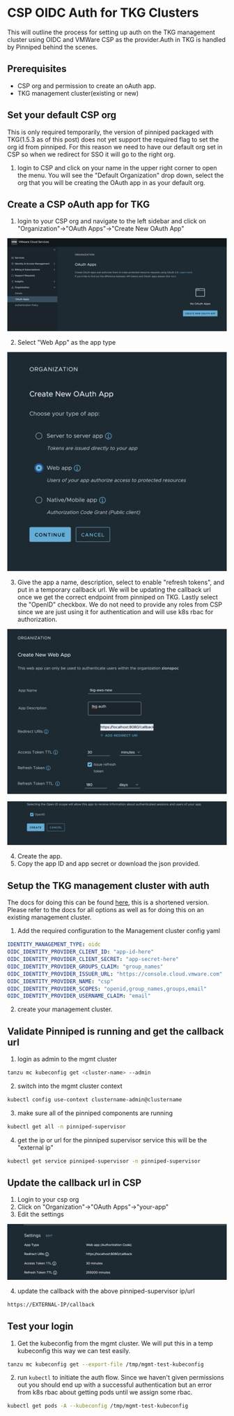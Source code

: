 # CSP OIDC Auth for TKG Clusters

This will outline the process for setting up auth on the TKG management cluster using OIDC and VMWare CSP as the provider.Auth in TKG is handled by Pinniped behind the scenes.

## Prerequisites

* CSP org and permission to create an oAuth app.
* TKG management cluster(existing or new) 


## Set your default CSP org

This is only required temporarily, the version of pinniped packaged with TKG(1.5.3 as of this post) does not yet support the required flag to set the org id from pinniped. For this reason we need to have our default org set in CSP so when we redirect for SSO it will go to the right org.

1. login to CSP and click on your name in the upper right corner to open the menu. You will see the "Default Organization" drop down, select the org that you will be creating the OAuth app in as your default org.



## Create a CSP oAuth app for TKG

1. login to your CSP org and navigate to the left sidebar and click on "Organization"->"OAuth Apps"->"Create New OAuth App"


![](images/2022-05-26-11-47-05.png)


2. Select "Web App" as the app type

![](images/2022-05-26-11-48-21.png)

3. Give the app a name, description, select to enable "refresh tokens", and put in a temporary callback url. We will be updating the callback url once we get the correct endpoint from pinniped on TKG. Lastly select the "OpenID" checkbox. We do not need to provide any roles from CSP since we are just using it for authentication and will use k8s rbac for authorization.
   
![](images/2022-05-26-11-49-36.png)

![](images/2022-05-26-11-53-26.png)

4. Create the app.
5. Copy the app ID and app secret or download the json provided.


## Setup the TKG management cluster with auth

The docs for doing this can be found [here](https://docs.vmware.com/en/VMware-Tanzu-Kubernetes-Grid/1.5/vmware-tanzu-kubernetes-grid-15/GUID-iam-configure-id-mgmt.html), this is a shortened version. Please refer to the docs for all options as well as for doing this on an existing management cluster.


1. Add the required configuration to the Management cluster config yaml

```yaml
IDENTITY_MANAGEMENT_TYPE: oidc
OIDC_IDENTITY_PROVIDER_CLIENT_ID: "app-id-here"
OIDC_IDENTITY_PROVIDER_CLIENT_SECRET: "app-secret-here"
OIDC_IDENTITY_PROVIDER_GROUPS_CLAIM: "group_names"
OIDC_IDENTITY_PROVIDER_ISSUER_URL: "https://console.cloud.vmware.com"
OIDC_IDENTITY_PROVIDER_NAME: "csp"
OIDC_IDENTITY_PROVIDER_SCOPES: "openid,group_names,groups,email"
OIDC_IDENTITY_PROVIDER_USERNAME_CLAIM: "email"
```

2. create your management cluster.


## Validate Pinniped is running and get the callback url

1. login as admin to the mgmt cluster

```bash
tanzu mc kubeconfig get <cluster-name> --admin
```

2. switch into the mgmt cluster context

```bash
kubectl config use-context clustername-admin@clustername
```

3. make sure all of the pinniped components are running

```bash
kubectl get all -n pinniped-supervisor
```

4. get the ip or url for the pinniped supervisor service this will be the "external ip"

```bash
kubectl get service pinniped-supervisor -n pinniped-supervisor
```

## Update the callback url in CSP

1. Login to your csp org
2. Click on "Organization"->"OAuth Apps"->"your-app"
3. Edit the settings

![](images/2022-05-26-12-42-08.png)

4. update the callback with the above pinniped-supervisor ip/url 

```bash
https://EXTERNAL-IP/callback
```


## Test your login

1. Get the kubeconfig from the mgmt cluster. We will put this in a temp kubeconfig this way we can test easily.

```bash
tanzu mc kubeconfig get --export-file /tmp/mgmt-test-kubeconfig
```

2. run `kubectl` to initiate the auth flow. Since we haven't given permissions out you should end up with a successful authentication but an error from k8s rbac about getting pods until we assign some rbac.

```bash
kubectl get pods -A --kubeconfig /tmp/mgmt-test-kubeconfig
```


